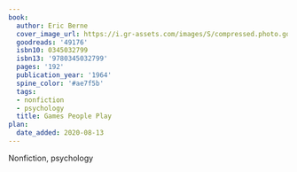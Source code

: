 ```yaml
---
book:
  author: Eric Berne
  cover_image_url: https://i.gr-assets.com/images/S/compressed.photo.goodreads.com/books/1437170019l/49176.jpg
  goodreads: '49176'
  isbn10: 0345032799
  isbn13: '9780345032799'
  pages: '192'
  publication_year: '1964'
  spine_color: '#ae7f5b'
  tags:
  - nonfiction
  - psychology
  title: Games People Play
plan:
  date_added: 2020-08-13
---
```


Nonfiction, psychology
